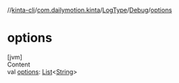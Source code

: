 //[kinta-cli](../../../../index.md)/[com.dailymotion.kinta](../../index.md)/[LogType](../index.md)/[Debug](index.md)/[options](options.md)



# options  
[jvm]  
Content  
val [options](options.md): [List](https://kotlinlang.org/api/latest/jvm/stdlib/kotlin.collections/-list/index.html)<[String](https://kotlinlang.org/api/latest/jvm/stdlib/kotlin/-string/index.html)>  



